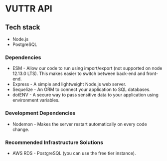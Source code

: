 # VUTTR API

## Tech stack
- Node.js
- PostgreSQL

### Dependencies
- ESM - Allow our code to run using import/export (not supported on node 12.13.0 LTS). This makes easier to switch between back-end and front-end.
- Express - A simple and lightweight Node.js web server.
- Sequelize - An ORM to connect your application to SQL databases.
- dotENV - A secure way to pass sensitive data to your application using environment variables.

### Development Dependencies
- Nodemon - Makes the server restart automatically on every code change.

### Recommended Infrastructure Solutions
- AWS RDS - PostgreSQL (you can use the free tier instance).